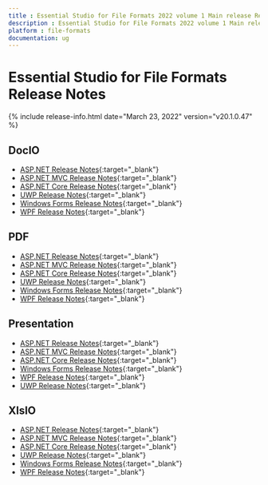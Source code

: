 ```yaml
---
title : Essential Studio for File Formats 2022 volume 1 Main release Release Notes  
description : Essential Studio for File Formats 2022 volume 1 Main release Release Notes  
platform : file-formats
documentation: ug
---
```


# Essential Studio for File Formats  Release Notes  

{% include release-info.html date="March 23, 2022" version="v20.1.0.47" %} 

## DocIO

* [ASP.NET Release Notes](/aspnet/release-notes/v20.1.0.47#docio){:target="_blank"}
* [ASP.NET MVC Release Notes](/aspnetmvc/release-notes/v20.1.0.47#docio){:target="_blank"}
* [ASP.NET Core Release Notes](/aspnet-core/release-notes/v20.1.0.47#docio){:target="_blank"}
* [UWP Release Notes](/uwp/release-notes/v20.1.0.47#docio){:target="_blank"}
* [Windows Forms Release Notes](/windowsforms/release-notes/v20.1.0.47#docio){:target="_blank"}
* [WPF Release Notes](/wpf/release-notes/v20.1.0.47#docio){:target="_blank"}


## PDF

* [ASP.NET Release Notes](/aspnet/release-notes/v20.1.0.47#pdf){:target="_blank"}
* [ASP.NET MVC Release Notes](/aspnetmvc/release-notes/v20.1.0.47#pdf){:target="_blank"}
* [ASP.NET Core Release Notes](/aspnet-core/release-notes/v20.1.0.47#pdf){:target="_blank"}
* [UWP Release Notes](/uwp/release-notes/v20.1.0.47#pdf){:target="_blank"}
* [Windows Forms Release Notes](/windowsforms/release-notes/v20.1.0.47#pdf){:target="_blank"}
* [WPF Release Notes](/wpf/release-notes/v20.1.0.47#pdf){:target="_blank"}


## Presentation

* [ASP.NET Release Notes](/aspnet/release-notes/v20.1.0.47#presentation){:target="_blank"}
* [ASP.NET MVC Release Notes](/aspnetmvc/release-notes/v20.1.0.47#presentation){:target="_blank"}
* [ASP.NET Core Release Notes](/aspnet-core/release-notes/v20.1.0.47#presentation){:target="_blank"}
* [Windows Forms Release Notes](/windowsforms/release-notes/v20.1.0.47#presentation){:target="_blank"}
* [WPF Release Notes](/wpf/release-notes/v20.1.0.47#presentation){:target="_blank"}
* [UWP Release Notes](/uwp/release-notes/v20.1.0.47#presentation){:target="_blank"}


## XlsIO

* [ASP.NET Release Notes](/aspnet/release-notes/v20.1.0.47#xlsio){:target="_blank"}
* [ASP.NET MVC Release Notes](/aspnetmvc/release-notes/v20.1.0.47#xlsio){:target="_blank"}
* [ASP.NET Core Release Notes](/aspnet-core/release-notes/v20.1.0.47#xlsio){:target="_blank"}
* [UWP Release Notes](/uwp/release-notes/v20.1.0.47#xlsio){:target="_blank"}
* [Windows Forms Release Notes](/windowsforms/release-notes/v20.1.0.47#xlsio){:target="_blank"}
* [WPF Release Notes](/wpf/release-notes/v20.1.0.47#xlsio){:target="_blank"}